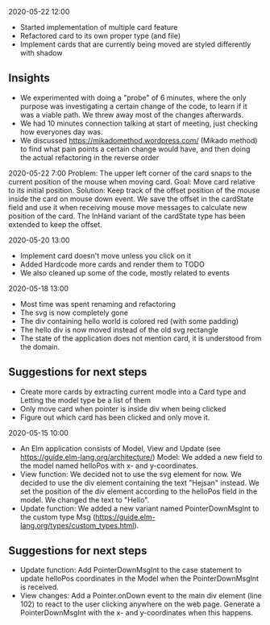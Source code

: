 2020-05-22 12:00
- Started implementation of multiple card feature
- Refactored card to its own proper type (and file)
- Implement cards that are currently being moved are styled differently with shadow


Insights
--------
* We experimented with doing a "probe" of 6 minutes,
where the only purpose was investigating a certain change
of the code, to learn if it was a viable path. We threw
away most of the changes afterwards.
* We had 10 minutes connection talking at start of meeting,
just checking how everyones day was.
* We discussed https://mikadomethod.wordpress.com/ (Mikado method) to find what pain points a certain change would have,
and then doing the actual refactoring in the reverse order


2020-05-22 7:00
Problem: The upper left corner of the card snaps to the current position of the mouse when moving card.
Goal: Move card relative to its initial position.
Solution: Keep track of the offset position of the mouse inside the card on mouse down event. We save the offset in the cardState field and use it when receiving mouse move messages to calculate new position of the card. The InHand variant of the cardState type has been extended to keep the offset.


2020-05-20 13:00
- Implement card doesn't move unless you click on it
- Added Hardcode more cards and render them to TODO
- We also cleaned up some of the code, mostly related to events


2020-05-18 13:00
- Most time was spent renaming and refactoring
- The svg is now completely gone
- The div containing hello world is colored red (with some padding)
- The hello div is now moved instead of the old svg rectangle
- The state of the application does not mention card, it is understood from the domain.


Suggestions for next steps
--------------------------
- Create more cards by extracting current modle into a Card type and Letting the model type be a list of them
- Only move card when pointer is inside div when being clicked
- Figure out which card has been clicked and only move it.


2020-05-15 10:00
- An Elm application consists of Model, View and Update (see https://guide.elm-lang.org/architecture/)
Model: We added a new field to the model named helloPos with x- and y-coordinates.
- View function: We decided not to use the svg element for now. We decided to use the div element containing the text "Hejsan" instead. We set the position of the div element according to the helloPos field in the model. We changed the text to "Hello".
- Update function: We added a new variant named PointerDownMsgInt to the custom type Msg (https://guide.elm-lang.org/types/custom_types.html).


Suggestions for next steps
--------------------------
- Update function: Add PointerDownMsgInt to the case statement to update helloPos coordinates in the Model when the PointerDownMsgInt is received.
- View changes: Add a Pointer.onDown event to the main div element (line 102) to react to the user clicking anywhere on the web page. Generate a PointerDownMsgInt with the x- and y-coordinates when this happens.
